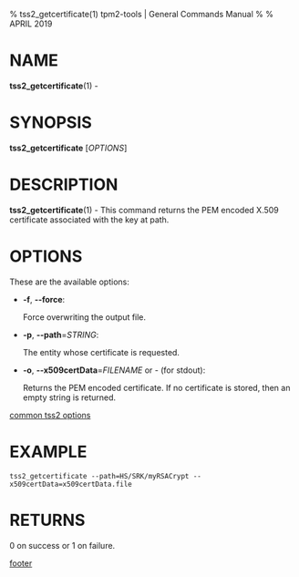 % tss2_getcertificate(1) tpm2-tools | General Commands Manual
%
% APRIL 2019

# NAME

**tss2_getcertificate**(1) -

# SYNOPSIS

**tss2_getcertificate** [*OPTIONS*]

# DESCRIPTION

**tss2_getcertificate**(1) - This command returns the PEM encoded X.509 certificate associated with the key at path.

# OPTIONS

These are the available options:

  * **-f**, **\--force**:

    Force overwriting the output file.

  * **-p**, **\--path**=_STRING_:

    The entity whose certificate is requested.

  * **-o**, **\--x509certData**=_FILENAME_ or _-_ (for stdout):

    Returns the PEM encoded certificate. If no certificate is stored, then an empty string is returned.

[common tss2 options](common/tss2-options.md)

# EXAMPLE
```
tss2_getcertificate --path=HS/SRK/myRSACrypt --x509certData=x509certData.file
```

# RETURNS

0 on success or 1 on failure.

[footer](common/footer.md)
